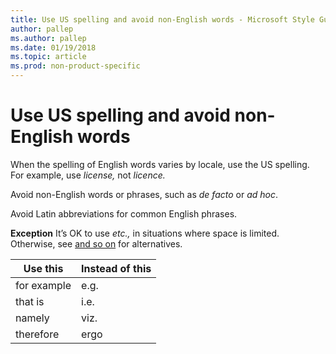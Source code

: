 ```yaml
---
title: Use US spelling and avoid non-English words - Microsoft Style Guide
author: pallep
ms.author: pallep
ms.date: 01/19/2018
ms.topic: article
ms.prod: non-product-specific
---
```


# Use US spelling and avoid non-English words

When the spelling of English words varies by locale, use the US spelling. For example, use *license,* not *licence.*

Avoid non-English words or phrases, such as *de facto* or *ad hoc*. 

Avoid Latin abbreviations for common English phrases. 

**Exception** It’s OK to use *etc.,* in situations where space is limited. Otherwise, see [and so on](~/a-z-word-list-term-collections/a/and-so-on.md) for alternatives.

**Use this**|**Instead of this**
--|--
for example|e.g.
that is|i.e.
namely|viz.
therefore|ergo
